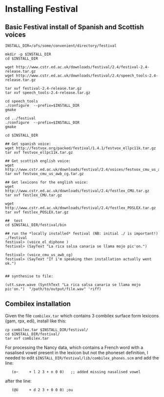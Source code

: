 

# Installing Festival

## Basic Festival install of Spanish and Scottish voices
```
INSTALL_DIR=/afs/some/convenient/directory/festival 

mkdir -p $INSTALL_DIR
cd $INSTALL_DIR

wget http://www.cstr.ed.ac.uk/downloads/festival/2.4/festival-2.4-release.tar.gz
wget http://www.cstr.ed.ac.uk/downloads/festival/2.4/speech_tools-2.4-release.tar.gz

tar xvf festival-2.4-release.tar.gz
tar xvf speech_tools-2.4-release.tar.gz

cd speech_tools
./configure  --prefix=$INSTALL_DIR
gmake

cd ../festival
./configure  --prefix=$INSTALL_DIR
gmake

cd $INSTALL_DIR

## Get spanish voice:
wget http://festvox.org/packed/festival/1.4.1/festvox_ellpc11k.tar.gz
tar xvf festvox_ellpc11k.tar.gz

## Get scottish english voice:
wget http://www.cstr.ed.ac.uk/downloads/festival/2.4/voices/festvox_cmu_us_awb_cg.tar.gz
tar xvf festvox_cmu_us_awb_cg.tar.gz

## Get lexicons for the english voice:
wget http://www.cstr.ed.ac.uk/downloads/festival/2.4/festlex_CMU.tar.gz
tar xvf festlex_CMU.tar.gz
 
wget http://www.cstr.ed.ac.uk/downloads/festival/2.4/festlex_POSLEX.tar.gz
tar xvf festlex_POSLEX.tar.gz

##  test
cd $INSTALL_DIR/festival/bin

## run the *locally installed* festival (NB: initial ./ is important!)
./festival
festival> (voice_el_diphone )
festival> (SayText "La rica salsa canaria se llama mojo pic'on.")

festival> (voice_cmu_us_awb_cg)
festival> (SayText "If i'm speaking then installation actually went ok.")


## synthesise to file:

(utt.save.wave (SynthText "La rica salsa canaria se llama mojo pic'on.")  "/path/to/output/file.wav" 'riff)
```


## Combilex installation

Given the file `combilex.tar` which contains 3 combilex surface form lexicons (gam, rpx, edi), install like this:

``` 
cp combilex.tar $INSTALL_DIR/festival/
cd $INSTALL_DIR/festival/
tar xvf combilex.tar
```

For processing the Nancy data, which contains a French word with a nasalised vowel present in the lexicon but not the phoneset definition, I needed to edit `$INSTALL_DIR/festival/lib/combilex_phones.scm` and add the line:

```
   (o~     + l 2 3 + n 0 0)   ;; added missing nasalised vowel
```

after the line:

```
   (@U     + d 2 3 + 0 0 0) ;ou
```
